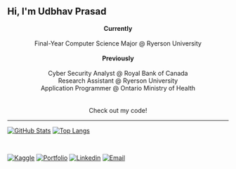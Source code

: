 ## Hi, I'm Udbhav Prasad

<p align=center>
  <b> Currently </b><br><br>
  Final-Year Computer Science Major @ Ryerson University <br>
  <br><b> Previously </b><br><br>
  Cyber Security Analyst @ Royal Bank of Canada <br>
  Research Assistant @ Ryerson University <br>
  Application Programmer @ Ontario Ministry of Health <br> 
  <br><br>
  Check out my code! <br>
</p>

<hr>
  
[![GitHub Stats](https://github-readme-stats.vercel.app/api?username=UdbhavPrasad072300&count_private=true&hide=prs&include_all_commits=true)](https://github.com/UdbhavPrasad072300/github-readme-stats)
[![Top Langs](https://github-readme-stats.vercel.app/api/top-langs/?username=UdbhavPrasad072300&langs_count=7&theme=flat-square)](https://github.com/UdbhavPrasad072300/github-readme-stats)

<br>

<p alighn="center">
<a href="https://www.kaggle.com/udbhavprasad1"><img alt="Kaggle" src="https://img.shields.io/badge/Kaggle-www.kaggle.com/udbhavprasad1-blue?style=flat-square"></a>
<a href="https://udbhavprasad.com/"><img alt="Portfolio" src="https://img.shields.io/badge/Portfolio-www.udbhavprasad.com-red?style=flat-square"></a>
<a href="https://www.linkedin.com/in/udbhav-prasad-1506b7192/"><img alt="Linkedin" src="https://img.shields.io/badge/Linkedin-Udbhav%20Prasad-white?style=flat-square"></a>
<a href="mailto:uprasad@ryerson.ca"><img alt="Email" src="https://img.shields.io/badge/Email-uprasad@ryerson.ca-blue?style=flat-square"></a>
</p>
